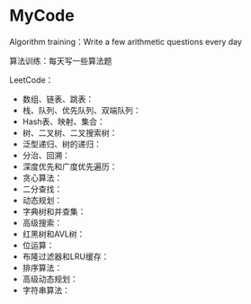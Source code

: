 # MyCode
Algorithm training：Write a few arithmetic questions every day

算法训练：每天写一些算法题



LeetCode：

- 数组、链表、跳表：
- 栈、队列、优先队列、双端队列：
- Hash表、映射、集合：
- 树、二叉树、二叉搜索树：
- 泛型递归、树的递归：
- 分治、回溯：
- 深度优先和广度优先遍历：
- 贪心算法：
- 二分查找：
- 动态规划：
- 字典树和并查集：
- 高级搜索：
- 红黑树和AVL树：
- 位运算：
- 布隆过滤器和LRU缓存：
- 排序算法：
- 高级动态规划：
- 字符串算法：











